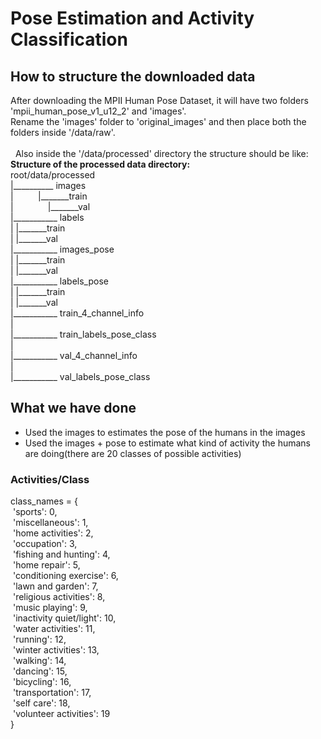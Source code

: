 <h1>Pose Estimation and Activity Classification</h1>

<h2>How to structure the downloaded data</h2>
<p>After downloading the MPII Human Pose Dataset, it will have two folders 'mpii_human_pose_v1_u12_2' and 'images'.<br>
Rename the 'images' folder to 'original_images' and then place both the folders inside '/data/raw'.<br>
<br>&nbsp;
Also inside the '/data/processed' directory the structure should be like:<br>
<b>Structure of the processed data directory:</b><br>
root/data/processed<br>
|__________ images<br>
|&nbsp;&nbsp;&nbsp;&nbsp;&nbsp;&nbsp;&nbsp;&nbsp;&nbsp;&nbsp;|_______train<br>
|&nbsp;&nbsp;&nbsp;&nbsp;&nbsp;&nbsp;&nbsp;&nbsp;&nbsp;&nbsp;&nbsp;&nbsp;&nbsp;&nbsp;|_______val<br>
|___________ labels<br>
|                    |_______train<br>
|                    |_______val<br>
|___________ images_pose<br>
|                     |_______train<br>
|                     |_______val<br>
|___________ labels_pose<br>
|                     |_______train<br>
|                     |_______val<br>
|___________ train_4_channel_info<br>
|<br>
|___________ train_labels_pose_class<br>
|<br>
|___________ val_4_channel_info<br>
|<br>
|___________ val_labels_pose_class<br>
</p>

<h2>What we have done</h2>
<ul>
    <li>Used the images to estimates the pose of the humans in the images
    <li>Used the images + pose to estimate what kind of activity the humans are doing(there are 20 classes of possible activities)
</ul>

<h3>Activities/Class</h3>
class_names = {<br>
&nbsp;'sports': 0,<br>
&nbsp;'miscellaneous': 1,<br>
&nbsp;'home activities': 2,<br>
&nbsp;'occupation': 3,<br>
&nbsp;'fishing and hunting': 4,<br>
&nbsp;'home repair': 5,<br>
&nbsp;'conditioning exercise': 6,<br>
&nbsp;'lawn and garden': 7,<br>
&nbsp;'religious activities': 8,<br>
&nbsp;'music playing': 9,<br>
&nbsp;'inactivity quiet/light': 10,<br>
&nbsp;'water activities': 11,<br>
&nbsp;'running': 12,<br>
&nbsp;'winter activities': 13,<br>
&nbsp;'walking': 14,<br>
&nbsp;'dancing': 15,<br>
&nbsp;'bicycling': 16,<br>
&nbsp;'transportation': 17,<br>
&nbsp;'self care': 18,<br>
&nbsp;'volunteer activities': 19<br>
}
